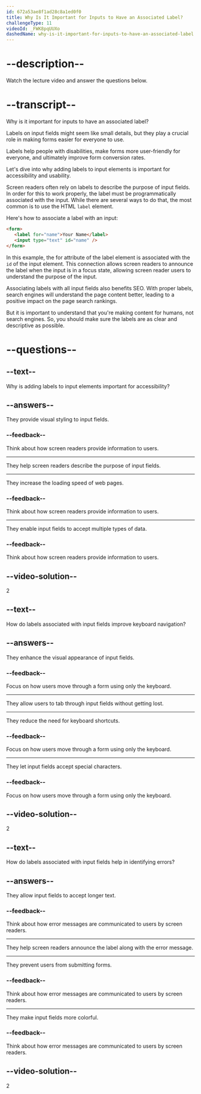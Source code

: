 ```yaml
---
id: 672a53ae8f1ad28c8a1ed0f0
title: Why Is It Important for Inputs to Have an Associated Label?
challengeType: 11
videoId: _FWK8pqUUXo
dashedName: why-is-it-important-for-inputs-to-have-an-associated-label
---
```


# --description--

Watch the lecture video and answer the questions below.

# --transcript--

Why is it important for inputs to have an associated label?

Labels on input fields might seem like small details, but they play a crucial role in making forms easier for everyone to use.

Labels help people with disabilities, make forms more user-friendly for everyone, and ultimately improve form conversion rates.

Let's dive into why adding labels to input elements is important for accessibility and usability.

Screen readers often rely on labels to describe the purpose of input fields. In order for this to work properly, the label must be programmatically associated with the input. While there are several ways to do that, the most common is to use the HTML `label` element.

Here's how to associate a label with an input:

```html
<form>
   <label for="name">Your Name</label>
   <input type="text" id="name" />
</form>
```

In this example, the for attribute of the label element is associated with the `id` of the input element. This connection allows screen readers to announce the label when the input is in a focus state, allowing screen reader users to understand the purpose of the input.

Associating labels with all input fields also benefits SEO.  With proper labels, search engines will understand the page content better, leading to a positive impact on the page search rankings.

But it is important to understand that you're making content for humans, not search engines. So, you should make sure the labels are as clear and descriptive as possible.

# --questions--

## --text--

Why is adding labels to input elements important for accessibility?

## --answers--

They provide visual styling to input fields.

### --feedback--

Think about how screen readers provide information to users.

---

They help screen readers describe the purpose of input fields.

---

They increase the loading speed of web pages.

### --feedback--

Think about how screen readers provide information to users.

---

They enable input fields to accept multiple types of data.

### --feedback--

Think about how screen readers provide information to users.

## --video-solution--

2

## --text--

How do labels associated with input fields improve keyboard navigation?

## --answers--

They enhance the visual appearance of input fields.

### --feedback--

Focus on how users move through a form using only the keyboard.

---

They allow users to tab through input fields without getting lost.

---

They reduce the need for keyboard shortcuts.

### --feedback--

Focus on how users move through a form using only the keyboard.

---

They let input fields accept special characters.

### --feedback--

Focus on how users move through a form using only the keyboard.

## --video-solution--

2

## --text--

How do labels associated with input fields help in identifying errors?

## --answers--

They allow input fields to accept longer text.

### --feedback--

Think about how error messages are communicated to users by screen readers.

---

They help screen readers announce the label along with the error message.

---

They prevent users from submitting forms.

### --feedback--

Think about how error messages are communicated to users by screen readers.

---

They make input fields more colorful.

### --feedback--

Think about how error messages are communicated to users by screen readers.

## --video-solution--

2
